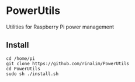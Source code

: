 # PowerUtils
Utilities for Raspberry Pi power management


## Install
```
cd /home/pi
git clone https://github.com/rinalim/PowerUtils
cd PowerUtils
sudo sh ./install.sh
```

